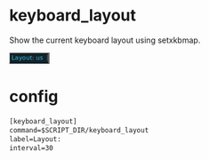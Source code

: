 # keyboard_layout

Show the current keyboard layout using setxkbmap.

![](keyboard_layout.png)

# config
```
[keyboard_layout]
command=$SCRIPT_DIR/keyboard_layout
label=Layout:
interval=30
```
